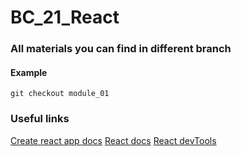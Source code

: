 # BC_21_React

### All materials you can find in different branch

#### Example

`git checkout module_01`

### Useful links

<a href='https://create-react-app.dev/docs/getting-started' target='_blank'>Create react app docs</a>
<a href='https://reactjs.org/' target='_blank'>React docs</a>
<a href='https://chrome.google.com/webstore/detail/react-developer-tools/fmkadmapgofadopljbjfkapdkoienihi?hl=ru' target='_blank'>React devTools</a>
